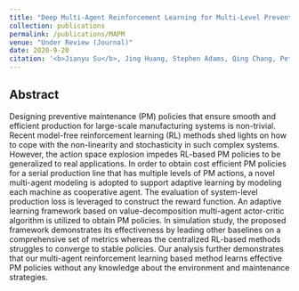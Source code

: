 ```yaml
---
title: "Deep Multi-Agent Reinforcement Learning for Multi-Level Preventive Maintenance in Manufacturing Systems"
collection: publications
permalink: /publications/MAPM
venue: "Under Review (Journal)"
date: 2020-9-20
citation: '<b>Jianyu Su</b>, Jing Huang, Stephen Adams, Qing Chang, Peter A. Beling. <i>Under Review</i>.'
---
```


## Abstract
Designing preventive maintenance (PM) policies that ensure smooth and efficient production for large-scale manufacturing systems is non-trivial. 
Recent model-free reinforcement learning (RL) methods shed lights on how to cope with the non-linearity and stochasticity in such complex systems. 
However, the action space explosion impedes RL-based PM policies to be generalized to real applications. In order to obtain cost efficient PM 
policies for a serial production line that has multiple levels of PM actions, a novel multi-agent modeling is adopted to support adaptive learning 
by modeling each machine as cooperative agent. The evaluation of system-level production loss is leveraged to construct the reward function. An 
adaptive learning framework based on value-decomposition multi-agent actor-critic algorithm is utilized to obtain PM policies. In simulation study, 
the proposed framework demonstrates its effectiveness by leading other baselines on a comprehensive set of metrics whereas the centralized RL-based 
methods struggles to converge to stable policies. Our analysis further demonstrates that our multi-agent reinforcement learning based method learns
effective PM policies without any knowledge about the environment and maintenance strategies.
